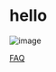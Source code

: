 # hello

![image](https://github.com/btcgpt/docs/assets/10336572/0ea73858-94fe-4c0a-a747-5473a2204201)

[FAQ](faq.md)
